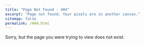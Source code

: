 ```yaml
---
title: "Page Not Found - 404"
excerpt: "Page not found. Your pixels are in another canvas."
sitemap: false
permalink: /404.html
---
```


Sorry, but the page you were trying to view does not exist.
